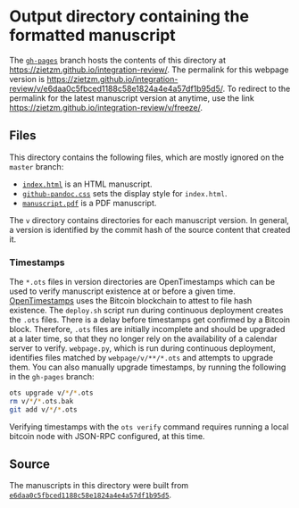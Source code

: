 # Output directory containing the formatted manuscript

The [`gh-pages`](https://github.com/zietzm/integration-review/tree/gh-pages) branch hosts the contents of this directory at https://zietzm.github.io/integration-review/.
The permalink for this webpage version is https://zietzm.github.io/integration-review/v/e6daa0c5fbced1188c58e1824a4e4a57df1b95d5/.
To redirect to the permalink for the latest manuscript version at anytime, use the link https://zietzm.github.io/integration-review/v/freeze/.

## Files

This directory contains the following files, which are mostly ignored on the `master` branch:

+ [`index.html`](index.html) is an HTML manuscript.
+ [`github-pandoc.css`](github-pandoc.css) sets the display style for `index.html`.
+ [`manuscript.pdf`](manuscript.pdf) is a PDF manuscript.

The `v` directory contains directories for each manuscript version.
In general, a version is identified by the commit hash of the source content that created it.

### Timestamps

The `*.ots` files in version directories are OpenTimestamps which can be used to verify manuscript existence at or before a given time.
[OpenTimestamps](https://opentimestamps.org/) uses the Bitcoin blockchain to attest to file hash existence.
The `deploy.sh` script run during continuous deployment creates the `.ots` files.
There is a delay before timestamps get confirmed by a Bitcoin block.
Therefore, `.ots` files are initially incomplete and should be upgraded at a later time, so that they no longer rely on the availability of a calendar server to verify.
`webpage.py`, which is run during continuous deployment, identifies files matched by `webpage/v/**/*.ots` and attempts to upgrade them.
You can also manually upgrade timestamps, by running the following in the `gh-pages` branch:

```sh
ots upgrade v/*/*.ots
rm v/*/*.ots.bak
git add v/*/*.ots
```

Verifying timestamps with the `ots verify` command requires running a local bitcoin node with JSON-RPC configured, at this time.

## Source

The manuscripts in this directory were built from
[`e6daa0c5fbced1188c58e1824a4e4a57df1b95d5`](https://github.com/zietzm/integration-review/commit/e6daa0c5fbced1188c58e1824a4e4a57df1b95d5).
